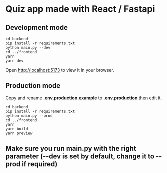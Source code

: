 # Quiz app made with React / Fastapi

## Development mode
```console
cd backend
pip install -r requirements.txt
python main.py --dev
cd ../frontend
yarn
yarn dev
```
Open [http://localhost:5173](http://localhost:5173) to view it in your browser.

## Production mode
Copy and rename **.env.production.example** to **.env.production** then edit it.
```console
cd backend
pip install -r requirements.txt
python main.py --prod
cd ../frontend
yarn
yarn build
yarn preview
```
## **Make sure you run main.py with the right parameter (--dev is set by default, change it to --prod if required)**
